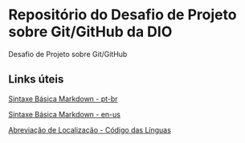 # Repositório do Desafio de Projeto sobre Git/GitHub da DIO
Desafio de Projeto sobre Git/GitHub

## Links úteis
[Sintaxe Básica Markdown - pt-br](https://markdown.net.br/sintaxe-basica/)

[Sintaxe Básica Markdown - en-us](https://markdownguide.org/basic-syntax/)

[Abreviação de Localização - Código das Línguas](https://www.alphatrad.pt/o-codigo-das-linguas)

